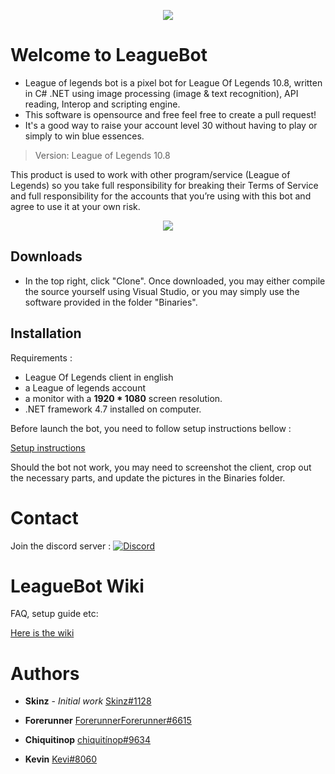 
<p align="center">
  <img  src="icon.png">
</p>

# Welcome to LeagueBot

  * League of legends bot is a pixel bot for League Of Legends 10.8, written in C# .NET using image processing (image & text recognition), API reading, Interop and scripting engine.
  * This software is opensource and free feel free to create a pull request!
  * It's a good way to raise your account level 30 without having to play or simply to win blue essences.

  > Version: League of Legends 10.8

  This product is used to work with other program/service (League of Legends) so you take full responsibility for breaking their Terms of Service and full responsibility for the accounts that you’re using with this bot and agree to use it at your own risk.

  [<p align="center"><img src="discord.png"></p>](https://discord.gg/cB8qtcE)



## Downloads
   * In the top right, click "Clone". Once downloaded, you may either compile the source yourself using Visual Studio, or you may simply use the software provided in the folder "Binaries".
## Installation

   Requirements :
   * League Of Legends client in english
   * a League of legends account
   * a monitor with a **1920 * 1080** screen resolution.
   * .NET framework 4.7 installed on computer.

   Before launch the bot, you need to follow setup instructions bellow : 

   [Setup instructions](https://github.com/kevdah/League-Of-Legends-BOT/wiki/How-to-make-it-work)
   
   Should the bot not work, you may need to screenshot the client, crop out the necessary parts, and update the pictures in the Binaries folder.

  
	 
# Contact

   Join the discord server : [![Discord](https://discordapp.com/api/guilds/700654362841579571/widget.png)](https://discord.gg/cB8qtcE)

# LeagueBot Wiki

   FAQ, setup guide etc:

   [Here is the wiki](https://github.com/kevdah/League-Of-Legends-BOT/wiki) 

# Authors

   * **Skinz** - *Initial work* [Skinz#1128](https://github.com/Skinz3)
   * **Forerunner**  [ForerunnerForerunner#6615](https://github.com/glenndilen)
   * **Chiquitinop**  [chiquitínop#9634](https://github.com/zorbuk)
   
   * **Kevin** [Kevi#8060](https://github.com/kevdah)

